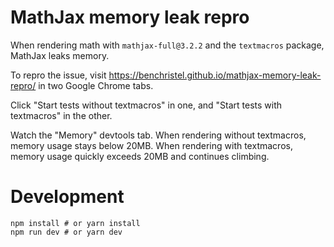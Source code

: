 # MathJax memory leak repro

When rendering math with `mathjax-full@3.2.2` and the `textmacros` package, MathJax leaks memory.

To repro the issue, visit https://benchristel.github.io/mathjax-memory-leak-repro/ in two Google Chrome tabs.

Click "Start tests without textmacros" in one, and "Start tests with textmacros" in the other.

Watch the "Memory" devtools tab. When rendering without textmacros, memory usage stays below 20MB.
When rendering with textmacros, memory usage quickly exceeds 20MB and continues climbing.

# Development

```
npm install # or yarn install
npm run dev # or yarn dev
```
